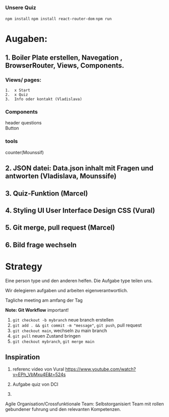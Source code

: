 ### Unsere Quiz
`npm install`
`npm install react-router-dom`
`npm run`


# Augaben: 

## 1. Boiler Plate erstellen, Navegation , BrowserRouter, Views, Components.

### Views/ pages:

    1.  x Start
    2.  x Quiz
    3.  Info oder kontakt (Vladislava)

 ### Components
 header
 questions  
 Button

 ### tools
 counter(Mounssif)



## 2. JSON datei: Data.json inhalt mit Fragen und antworten (Vladislava, Mounssife)
## 3. Quiz-Funktion (Marcel) 
## 4. Styling UI User Interface Design CSS (Vural)
## 5. Git merge, pull request (Marcel) 

## 6. Bild frage wechseln

# Strategy

Eine person type und den anderen helfen. Die Aufgabe type teilen uns. 

Wir delegieren aufgaben und arbeiten eigenverantwortlich.

Tagliche meeting am amfang der Tag

**Note: Git Workflow** important!
1. `git checkout -b mybranch` neue branch erstellen
2. `git add . && git commit -m "message"`, `git push`, pull request 
3. `git checkout main`, wechseln zu main branch 
4.  `git pull` neuen Zustand bringen  
4. `git checkout mybranch`, `git merge main`




## Inspiration
1. referenc video von Vural 
https://www.youtube.com/watch?v=EPh_VbMxu4E&t=524s

2. Aufgabe quiz von DCI

3.
Agile Organisation/Crossfunktionale Team: Selbstorganisiert Team mit rollen gebundener fuhrung und den relevanten Kompetenzen.




